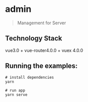 # admin

> Management for Server

## Technology Stack

vue3.0 + vue-router4.0.0 + vuex 4.0.0

## Running the examples:

```
# install dependencies
yarn

# run app
yarn serve

```
